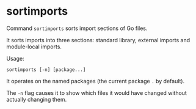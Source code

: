 # sortimports

Command `sortimports` sorts import sections of Go files.

It sorts imports into three sections: standard library, external imports and module-local imports.

Usage:

```
sortimports [-n] [package...]
```

It operates on the named packages (the current package `.` by default).

The `-n` flag causes it to show which files it would have changed without
actually changing them.
